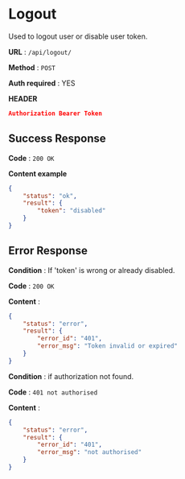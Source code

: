 # Logout

Used to logout user or disable user token.

**URL** : `/api/logout/`

**Method** : `POST`

**Auth required** : YES

**HEADER**

```json
Authorization Bearer Token
```

## Success Response

**Code** : `200 OK`

**Content example**

```json
{
    "status": "ok",
    "result": {
        "token": "disabled"
    }
}
```

## Error Response

**Condition** : If 'token' is wrong or already disabled.

**Code** : `200 OK`

**Content** :

```json
{
    "status": "error",
    "result": {
        "error_id": "401",
        "error_msg": "Token invalid or expired"
    }
}
```

**Condition** : if authorization not found.

**Code** : `401 not authorised`

**Content** :

```json
{
    "status": "error",
    "result": {
        "error_id": "401",
        "error_msg": "not authorised"
    }
}
```